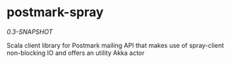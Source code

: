 postmark-spray
==============
*0.3-SNAPSHOT*

Scala client library for Postmark mailing API that makes use of spray-client non-blocking IO and offers an utility Akka actor

